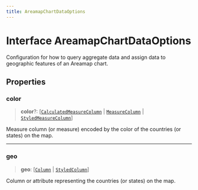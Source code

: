 ```yaml
---
title: AreamapChartDataOptions
---
```


# Interface AreamapChartDataOptions

Configuration for how to query aggregate data and assign data
to geographic features of an Areamap chart.

## Properties

### color

> **color**?: [[`CalculatedMeasureColumn`](../../sdk-data/interfaces/interface.CalculatedMeasureColumn.md) \| [`MeasureColumn`](../../sdk-data/interfaces/interface.MeasureColumn.md) \| [`StyledMeasureColumn`](interface.StyledMeasureColumn.md)]

Measure column (or measure) encoded by the color of the countries (or states) on the map.

***

### geo

> **geo**: [[`Column`](../../sdk-data/interfaces/interface.Column.md) \| [`StyledColumn`](interface.StyledColumn.md)]

Column or attribute representing the countries (or states) on the map.
